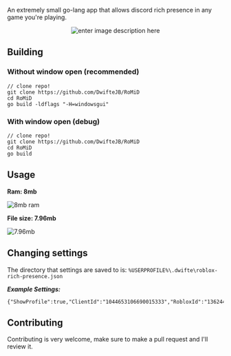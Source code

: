 
An extremely small go-lang app that allows discord rich presence in any game you're playing.

<div align=center>

![enter image description here](https://web-devs-should.go-get-a.life/5NUThJUYb.png)

</div>

## Building


### Without window open (recommended)

  

    // clone repo!
    git clone https://github.com/DwifteJB/RoMiD
    cd RoMiD
    go build -ldflags "-H=windowsgui"

  

### With window open (debug)

    // clone repo!
    git clone https://github.com/DwifteJB/RoMiD
    cd RoMiD
    go build

## Usage
**Ram: 8mb**

![8mb ram](https://web-devs-should.go-get-a.life/5NUNSW6z6.png)

**File size: 7.96mb**

![7.96mb](https://web-devs-should.go-get-a.life/5NUOoGjMl.png)



## Changing settings
The directory that settings are saved to is: `%USERPROFILE%\.dwifte\roblox-rich-presence.json`

***Example Settings:***

    {"ShowProfile":true,"ClientId":"1044653106690015333","RobloxId":"136244389"}

## Contributing
Contributing is very welcome, make sure to make a pull request and I'll review it.
